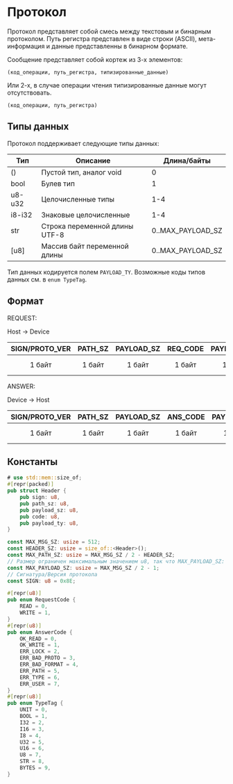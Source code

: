 # Протокол

Протокол представляет собой смесь между текстовым и бинарным протоколом.
Путь регистра представлен в виде строки (ASCII), мета-информация и данные представленны в бинарном формате.

Сообщение представляет собой кортеж из 3-х элементов:

```none
(код_операции, путь_регистра, типизированные_данные)
```

Или 2-х, в случае операции чтения типизированные данные могут отсутствовать.

```none
(код_операции, путь_регистра)
```

## Типы данных

Протокол поддерживает следующие типы данных:

| Тип    | Описание                     | Длина/байты       |
|--------|------------------------------|-------------------|
| ()     | Пустой тип, аналог void      | 0                 |
| bool   | Булев тип                    | 1                 |
| u8-u32 | Целочисленные типы           | 1-4               |
| i8-i32 | Знаковые целочисленные       | 1-4               |
| str    | Строка переменной длины UTF-8| 0..MAX_PAYLOAD_SZ |
| [u8]   | Массив байт переменной длины | 0..MAX_PAYLOAD_SZ |

Тип данных кодируется полем `PAYLOAD_TY`.
Возможные коды типов данных см. в `enum TypeTag`.

## Формат

REQUEST:

Host -> Device

|  SIGN/PROTO_VER | PATH_SZ | PAYLOAD_SZ | REQ_CODE  | PAYLOAD_TY  |     PATH      |   PAYLOAD       |
|:---------------:|:-------:|:----------:|:---------:|:-----------:|:-------------:|:---------------:|
|     1 байт      | 1 байт  |   1 байт   |  1 байт   |    1 байт   |  PATH_SZ байт | PAYLOAD_SZ байт |

ANSWER:

Device -> Host

|  SIGN/PROTO_VER | PATH_SZ | PAYLOAD_SZ | ANS_CODE  | PAYLOAD_TY  |     PATH      |   PAYLOAD       |
|:---------------:|:-------:|:----------:|:---------:|:-----------:|:-------------:|:---------------:|
|     1 байт      | 1 байт  |   1 байт   |  1 байт   |    1 байт   |  PATH_SZ байт | PAYLOAD_SZ байт |

## Константы

```rust
# use std::mem::size_of;
#[repr(packed)]
pub struct Header {
    pub sign: u8,
    pub path_sz: u8,
    pub payload_sz: u8,
    pub code: u8,
    pub payload_ty: u8,
}

const MAX_MSG_SZ: usize = 512;
const HEADER_SZ: usize = size_of::<Header>();
const MAX_PATH_SZ: usize = MAX_MSG_SZ / 2 - HEADER_SZ;
// Размер ограничен максимальным значением u8, так что MAX_PAYLOAD_SZ: 2 -1  
const MAX_PAYLOAD_SZ: usize = MAX_MSG_SZ / 2 - 1;
// Сигнатура/Версия протокола
const SIGN: u8 = 0x8E;
```

```rust
#[repr(u8)]
pub enum RequestCode {
    READ = 0,
    WRITE = 1,
}
#[repr(u8)]
pub enum AnswerCode {
    OK_READ = 0,
    OK_WRITE = 1,
    ERR_LOCK = 2,
    ERR_BAD_PROTO = 3,
    ERR_BAD_FORMAT = 4,
    ERR_PATH = 5,
    ERR_TYPE = 6,
    ERR_USER = 7,
}
#[repr(u8)]
pub enum TypeTag {
    UNIT = 0,
    BOOL = 1,
    I32 = 2,
    I16 = 3,
    I8 = 4,
    U32 = 5,
    U16 = 6,
    U8 = 7,
    STR = 8,
    BYTES = 9,
}
```
